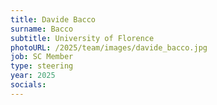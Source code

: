 ```yaml
---
title: Davide Bacco
surname: Bacco
subtitle: University of Florence
photoURL: /2025/team/images/davide_bacco.jpg
job: SC Member
type: steering
year: 2025
socials:
---
```


